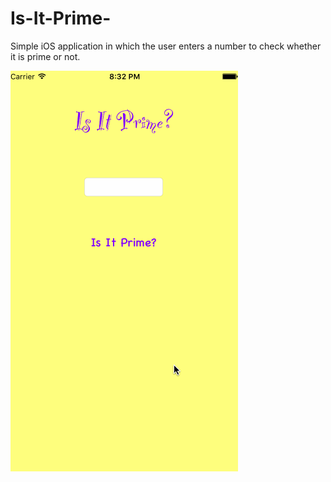 # Is-It-Prime-
Simple iOS application in which the user enters a number to check whether it is prime or not.

<img src="IsItPrime.gif"/>
